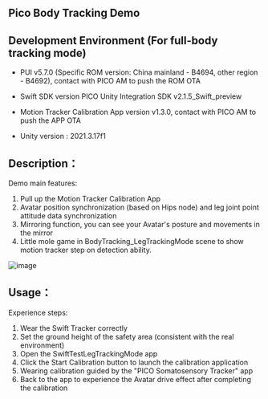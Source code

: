 ## Pico Body Tracking Demo

## Development Environment (For full-body tracking mode)
- PUI v5.7.0 (Specific ROM version: China mainland - B4694, other region - B4692), contact with PICO AM to push the ROM OTA

- Swift SDK version
PICO Unity Integration SDK v2.1.5_Swift_preview

- Motion Tracker Calibration App version
v1.3.0,  contact with PICO AM to push the APP OTA

- Unity version : 2021.3.17f1

## Description：

Demo main features:
1. Pull up the Motion Tracker Calibration App
2. Avatar position synchronization (based on Hips node) and leg joint point attitude data synchronization
3. Mirroring function, you can see your Avatar's posture and movements in the mirror
4. Little mole game in BodyTracking_LegTrackingMode scene to show motion tracker step on detection ability.

![image](https://github.com/picoxr/Swift-Leg-Tracking/assets/46362299/2f45b0a1-d8e2-490b-9647-cbc48a226453)

## Usage：
Experience steps:
1. Wear the Swift Tracker correctly
2. Set the ground height of the safety area (consistent with the real environment)
3. Open the SwiftTestLegTrackingMode app
  1. Click the Start Calibration button to launch the calibration application
  2. Wearing calibration guided by the "PICO Somatosensory Tracker" app
  3. Back to the app to experience the Avatar drive effect after completing the calibration


